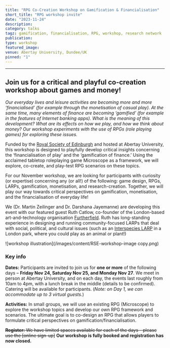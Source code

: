 ```yaml
---
title: "RPG Co-Creation Workshop on Gamification & Financialisation"
short_title: "RPG workshop invite"
date: "2023-11-24"
description:
category: talks
tagz: gamification, financialisation, RPG, workshop, research network
publication:
type: workshop
featured_image:
venue: Abertay University, Dundee/UK
pinned: "1"
---
```


---
## Join us for a critical and playful co-creation workshop about games and money!

*Our everyday lives and leisure activities are becoming more and more ‘financialised’ (for example through the monetisation of casual play). At the same time, many elements of finance are becoming ‘gamified’ (for example in the features of Internet banking apps). What is the meaning of this development? What are its effects on how we play, and how we think about money? Our workshop experiments with the use of RPGs (role playing games) for exploring these issues.*

Funded by the [Royal Society of Edinburgh](https://rse.org.uk/improving-awareness-of-issues-at-the-intersection-of-gamification-and-financialisation/) and hosted at Abertay University, this workshop is designed to playfully develop critical insights concerning the ‘financialisation of play’ and the ‘gamification of finance.’ Using the acclaimed tabletop roleplaying game Microscope as a framework, we will explore, co-create, and play-test RPG scenarios on these topics.

For our November workshop, we are looking for participants with curiosity (or expertise) concerning any (or all!) of the following: game design, RPGs, LARPs, gamification, monetisation, and research-creation. Together, we will play our way towards critical perspectives on gamification, monetisation, and the financialisation of everyday life!

We (Dr. Martin Zeilinger and Dr. Darshana Jayemanne) are developing this event with our featured guest Ruth Catlow, co-founder of the London-based art-and-technology organisation [Furtherfield](https://www.furtherfield.org/). Ruth has long-standing experience in designing and running community-focused LARPs that deal with social, political, and cultural issues (such as an [Interspecies LARP](https://www.furtherfield.org/the-treaty-of-finsbury-park-br-interspecies-assembly/) in a London park, where you could play as an animal or plant!)

![workshop illustration](/images/content/RSE-workshop-image copy.png)

### Key info

**Dates:** Participants are invited to join us for **one or more** of the following days – **Friday Nov 24, Saturday Nov 25, and Monday Nov 27**. We meet in person at Abertay University, and on each day, the events last roughly from 10am to 4pm, with a lunch break in the middle (details to be confirmed). Catering will be available for participants. (*Note: on Day 1, we can accommodate up to 3 virtual guests.*)

**Activities:** In small groups, we will use an existing RPG (Microscope) to explore the workshop topics and develop our own RPG framework and scenarios. The ultimate goal is to co-design an RPG that allows players to formulate critical perspectives on gamification/financialisation.

~~**Register:** We have limited spaces available for each of the days – please use the [online sign-up]~~ **Our workshop is fully booked and registration has now closed.**
